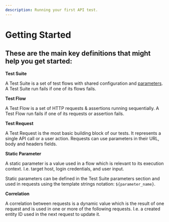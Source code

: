 ```yaml
---
description: Running your first API test.
---
```


# Getting Started

## These are the main key definitions that might help you get started:

**Test Suite**

A Test Suite is a set of test flows with shared configuration and [parameters](https://docs.loadmill.com/api-testing/test-suite-editor/parameters). A Test Suite run fails if one of its flows fails.

**Test Flow**

A Test Flow is a set of HTTP requests & assertions running sequentially. A Test Flow run fails if one of its requests or assertion fails.

**Test Request**

A Test Request is the most basic building block of our tests. It represents a single API call or a user action. Requests can use parameters in their URL, body and headers fields.

**Static Parameter**

A static parameter is a value used in a flow which is relevant to its execution context. I.e. target host, login credentials, and user input. 

Static parameters can be defined in the Test Suite parameters section and used in requests using the template strings notation: `${parameter_name}`.

**Correlation**

A correlation between requests is a dynamic value which is the result of one request and is used in one or more of the following requests. I.e. a created entity ID used in the next request to update it. 

